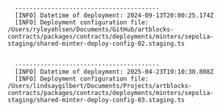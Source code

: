 
      ----------------------------------------
      [INFO] Datetime of deployment: 2024-09-13T20:00:25.174Z
      [INFO] Deployment configuration file: /Users/ryleyohlsen/Documents/GitHub/artblocks-contracts/packages/contracts/deployments/minters/sepolia-staging/shared-minter-deploy-config-02.staging.ts

    
      ----------------------------------------
      [INFO] Datetime of deployment: 2025-04-23T19:10:30.808Z
      [INFO] Deployment configuration file: /Users/lindsaygilbert/Documents/Projects/artblocks-contracts/packages/contracts/deployments/minters/sepolia-staging/shared-minter-deploy-config-03.staging.ts

    